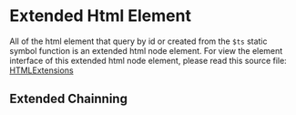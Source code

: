 # Extended Html Element

All of the html element that query by id or created from the ``$ts`` static symbol function is an extended html node element. For view the element interface of this extended html node element, please read this source file: [HTMLExtensions](https://github.com/biocad-cloud/data.ts/blob/master/Linq.ts/DOM/Extensions/Abstract.ts)

## Extended Chainning

